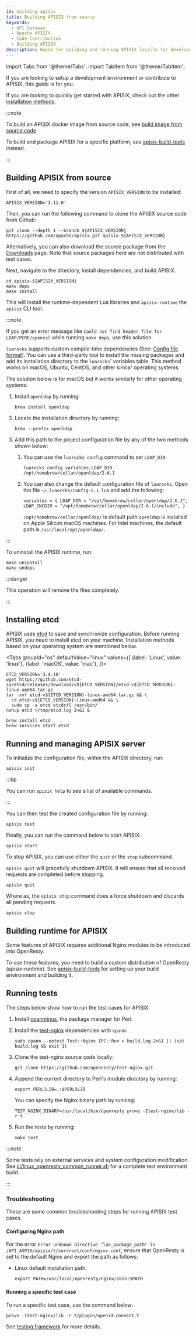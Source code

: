 ```yaml
---
id: building-apisix
title: Building APISIX from source
keywords:
  - API Gateway
  - Apache APISIX
  - Code Contribution
  - Building APISIX
description: Guide for building and running APISIX locally for development.
---
```


<!--
#
# Licensed to the Apache Software Foundation (ASF) under one or more
# contributor license agreements.  See the NOTICE file distributed with
# this work for additional information regarding copyright ownership.
# The ASF licenses this file to You under the Apache License, Version 2.0
# (the "License"); you may not use this file except in compliance with
# the License.  You may obtain a copy of the License at
#
#     http://www.apache.org/licenses/LICENSE-2.0
#
# Unless required by applicable law or agreed to in writing, software
# distributed under the License is distributed on an "AS IS" BASIS,
# WITHOUT WARRANTIES OR CONDITIONS OF ANY KIND, either express or implied.
# See the License for the specific language governing permissions and
# limitations under the License.
#
-->

import Tabs from '@theme/Tabs';
import TabItem from '@theme/TabItem';

If you are looking to setup a development environment or contribute to APISIX, this guide is for you.

If you are looking to quickly get started with APISIX, check out the other [installation methods](./installation-guide.md).

:::note

To build an APISIX docker image from source code, see [build image from source code](https://apisix.apache.org/docs/docker/build/#build-an-image-from-customizedpatched-source-code).

To build and package APISIX for a specific platform, see [apisix-build-tools](https://github.com/api7/apisix-build-tools) instead.

:::

## Building APISIX from source

First of all, we need to specify the version `APISIX_VERSION` to be installed:

```shell
APISIX_VERSION='3.11.0'
```

Then, you can run the following command to clone the APISIX source code from Github:

```shell
git clone --depth 1 --branch ${APISIX_VERSION} https://github.com/apache/apisix.git apisix-${APISIX_VERSION}
```

Alternatively, you can also download the source package from the [Downloads](https://apisix.apache.org/downloads/) page. Note that source packages here are not distributed with test cases.

Next, navigate to the directory, install dependencies, and build APISIX.

```shell
cd apisix-${APISIX_VERSION}
make deps
make install
```

This will install the runtime-dependent Lua libraries and `apisix-runtime` the `apisix` CLI tool.

:::note

If you get an error message like `Could not find header file for LDAP/PCRE/openssl` while running `make deps`, use this solution.

`luarocks` supports custom compile-time dependencies (See: [Config file format](https://github.com/luarocks/luarocks/wiki/Config-file-format)). You can use a third-party tool to install the missing packages and add its installation directory to the `luarocks`' variables table. This method works on macOS, Ubuntu, CentOS, and other similar operating systems.

The solution below is for macOS but it works similarly for other operating systems:

1. Install `openldap` by running:

   ```shell
   brew install openldap
   ```

2. Locate the installation directory by running:

   ```shell
   brew --prefix openldap
   ```

3. Add this path to the project configuration file by any of the two methods shown below:
   1. You can use the `luarocks config` command to set `LDAP_DIR`:

      ```shell
      luarocks config variables.LDAP_DIR /opt/homebrew/cellar/openldap/2.6.1
      ```

   2. You can also change the default configuration file of `luarocks`. Open the file `~/.luaorcks/config-5.1.lua` and add the following:

      ```shell
      variables = { LDAP_DIR = "/opt/homebrew/cellar/openldap/2.6.1", LDAP_INCDIR = "/opt/homebrew/cellar/openldap/2.6.1/include", }
      ```

      `/opt/homebrew/cellar/openldap/` is default path `openldap` is installed on Apple Silicon macOS machines. For Intel machines, the default path is  `/usr/local/opt/openldap/`.

:::

To uninstall the APISIX runtime, run:

```shell
make uninstall
make undeps
```

:::danger

This operation will remove the files completely.

:::

## Installing etcd

APISIX uses [etcd](https://github.com/etcd-io/etcd) to save and synchronize configuration. Before running APISIX, you need to install etcd on your machine. Installation methods based on your operating system are mentioned below.

<Tabs
  groupId="os"
  defaultValue="linux"
  values={[
    {label: 'Linux', value: 'linux'},
    {label: 'macOS', value: 'mac'},
  ]}>
<TabItem value="linux">

```shell
ETCD_VERSION='3.4.18'
wget https://github.com/etcd-io/etcd/releases/download/v${ETCD_VERSION}/etcd-v${ETCD_VERSION}-linux-amd64.tar.gz
tar -xvf etcd-v${ETCD_VERSION}-linux-amd64.tar.gz && \
  cd etcd-v${ETCD_VERSION}-linux-amd64 && \
  sudo cp -a etcd etcdctl /usr/bin/
nohup etcd >/tmp/etcd.log 2>&1 &
```

</TabItem>

<TabItem value="mac">

```shell
brew install etcd
brew services start etcd
```

</TabItem>
</Tabs>

## Running and managing APISIX server

To initialize the configuration file, within the APISIX directory, run:

```shell
apisix init
```

:::tip

You can run `apisix help` to see a list of available commands.

:::

You can then test the created configuration file by running:

```shell
apisix test
```

Finally, you can run the command below to start APISIX:

```shell
apisix start
```

To stop APISIX, you can use either the `quit` or the `stop` subcommand.

`apisix quit` will gracefully shutdown APISIX. It will ensure that all received requests are completed before stopping.

```shell
apisix quit
```

Where as, the `apisix stop` command does a force shutdown and discards all pending requests.

```shell
apisix stop
```

## Building runtime for APISIX

Some features of APISIX requires additional Nginx modules to be introduced into OpenResty.

To use these features, you need to build a custom distribution of OpenResty (apisix-runtime). See [apisix-build-tools](https://github.com/api7/apisix-build-tools) for setting up your build environment and building it.

## Running tests

The steps below show how to run the test cases for APISIX:

1. Install [cpanminus](https://metacpan.org/pod/App::cpanminus#INSTALLATION), the package manager for Perl.
2. Install the [test-nginx](https://github.com/openresty/test-nginx) dependencies with `cpanm`:

   ```shell
   sudo cpanm --notest Test::Nginx IPC::Run > build.log 2>&1 || (cat build.log && exit 1)
   ```

3. Clone the test-nginx source code locally:

   ```shell
   git clone https://github.com/openresty/test-nginx.git
   ```

4. Append the current directory to Perl's module directory by running:

   ```shell
   export PERL5LIB=.:$PERL5LIB
   ```

   You can specify the Nginx binary path by running:

   ```shell
   TEST_NGINX_BINARY=/usr/local/bin/openresty prove -Itest-nginx/lib -r t
   ```

5. Run the tests by running:

   ```shell
   make test
   ```

:::note

Some tests rely on external services and system configuration modification. See [ci/linux_openresty_common_runner.sh](https://github.com/apache/apisix/blob/master/ci/linux_openresty_common_runner.sh) for a complete test environment build.

:::

### Troubleshooting

These are some common troubleshooting steps for running APISIX test cases.

#### Configuring Nginx path

For the error `Error unknown directive "lua_package_path" in /API_ASPIX/apisix/t/servroot/conf/nginx.conf`, ensure that OpenResty is set to the default Nginx and export the path as follows:

- Linux default installation path:

  ```shell
  export PATH=/usr/local/openresty/nginx/sbin:$PATH
  ```

#### Running a specific test case

To run a specific test case, use the command below:

```shell
prove -Itest-nginx/lib -r t/plugin/openid-connect.t
```

See [testing framework](./internal/testing-framework.md) for more details.
